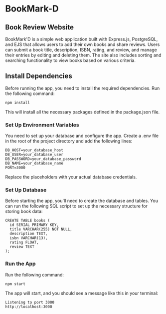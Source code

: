 # BookMark-D
## Book Review Website
BookMark'D is a simple web application built with Express.js, PostgreSQL, and EJS that allows users to add their own books and share reviews. Users can submit a book title, description, ISBN, rating, and review, and manage their entries by editing and deleting them. The site also includes sorting and searching functionality to view books based on various criteria.

## Install Dependencies
Before running the app, you need to install the required dependencies. Run the following command:
```
npm install
```
This will install all the necessary packages defined in the package.json file.

### Set Up Environment Variables
You need to set up your database and configure the app. Create a .env file in the root of the project directory and add the following lines:
```
DB_HOST=your_database_host
DB_USER=your_database_user
DB_PASSWORD=your_database_password
DB_NAME=your_database_name
PORT=3000
```
Replace the placeholders with your actual database credentials.

### Set Up Database
Before starting the app, you'll need to create the database and tables. You can run the following SQL script to set up the necessary structure for storing book data:
```
CREATE TABLE books (
  id SERIAL PRIMARY KEY,
  title VARCHAR(255) NOT NULL,
  description TEXT,
  isbn VARCHAR(13),
  rating FLOAT,
  review TEXT
);
```
### Run the App
Run the following command:
```
npm start
```
The app will start, and you should see a message like this in your terminal:
```
Listening to port 3000
http://localhost:3000
```

